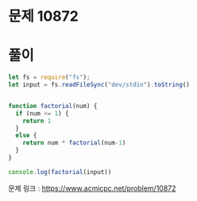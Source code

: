 # 문제 10872

# 풀이
```javascript
let fs = require("fs");
let input = fs.readFileSync("dev/stdin").toString()


function factorial(num) {
  if (num <= 1) {
    return 1
  }
  else {
    return num * factorial(num-1)
  }
}

console.log(factorial(input))
```

문제 링크 : https://www.acmicpc.net/problem/10872